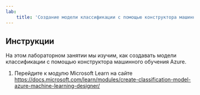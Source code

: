 ```yaml
---
lab:
    title: 'Создание модели классификации с помощью конструктора машинного обучения Azure'
---
```


## Инструкции
На этом лабораторном занятии мы изучим, как создавать модели классификации с помощью конструктора машинного обучения Azure.

1.	Перейдите к модулю Microsoft Learn на сайте https://docs.microsoft.com/learn/modules/create-classification-model-azure-machine-learning-designer/
